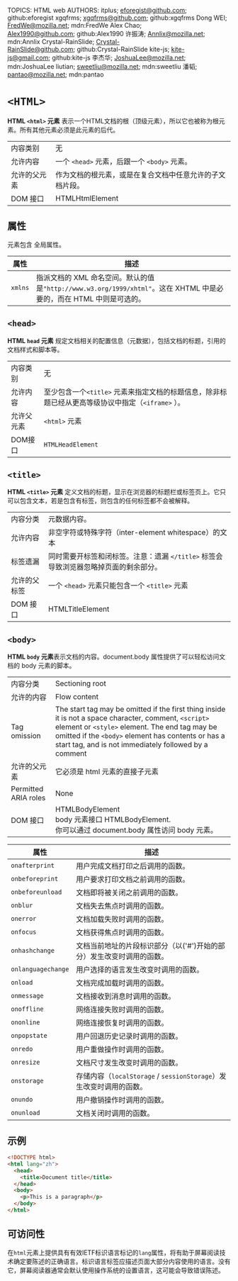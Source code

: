 TOPICS: HTML web
AUTHORS: itplus; eforegist@github.com; github:eforegist
         xgqfrms; xgqfrms@github.com; github:xgqfrms
         Dong WEI; FredWe@mozilla.net; mdn:FredWe
         Alex Chao; Alex1990@github.com; github:Alex1990
         许振涛; Annlix@mozilla.net; mdn:Annlix
         Crystal-RainSlide; Crystal-RainSlide@github.com; github:Crystal-RainSlide
         kite-js; kite-js@gmail.com; github:kite-js
         李杰华; JoshuaLee@mozilla.net; mdn:JoshuaLee
         liutian; sweetliu@mozilla.net; mdn:sweetliu
         潘韬; pantao@mozilla.net; mdn:pantao

# `<HTML>`

**HTML `<html>` 元素** 表示一个HTML文档的根（顶级元素），所以它也被称为根元素。所有其他元素必须是此元素的后代。

|  |  |
| -- | -- |
| 内容类别 | 无 |
| 允许内容 | 一个 `<head>` 元素，后跟一个 `<body>` 元素。|
| 允许的父元素 | 作为文档的根元素，或是在复合文档中任意允许的子文档片段。|
| DOM 接口 | HTMLHtmlElement |

## 属性

元素包含 全局属性。

| 属性 | 描述 |
| --- | --- |
| `xmlns` | 指派文档的 XML 命名空间。默认的值是`"http://www.w3.org/1999/xhtml"`。这在 XHTML 中是必要的，而在 HTML 中则是可选的。 |

## `<head>`

**HTML `head` 元素** 规定文档相关的配置信息（元数据），包括文档的标题，引用的文档样式和脚本等。

|  |  |
| -- | -- |
| 内容类别 | 无 |
| 允许内容 | 至少包含一个`<title>` 元素来指定文档的标题信息，除非标题已经从更高等级协议中指定（`<iframe>` ）。|
| 允许父元素 | `<html>` 元素 |
| DOM接口 | `HTMLHeadElement` |

## `<title>`

**HTML `<title>` 元素** 定义文档的标题，显示在浏览器的标题栏或标签页上。它只可以包含文本，若是包含有标签，则包含的任何标签都不会被解释。

|  |  |
| -- | -- |
| 内容分类 | 元数据内容。|
| 允许内容 | 非空字符或特殊字符（inter-element whitespace）的文本 |
| 标签遗漏 | 同时需要开标签和闭标签。注意：遗漏 `</title>` 标签会导致浏览器忽略掉页面的剩余部分。|
| 允许的父标签 | 一个 `<head>` 元素只能包含一个 `<title>` 元素 |
| DOM 接口 | HTMLTitleElement |

## `<body>`

**HTML `body` 元素**表示文档的内容。document.body 属性提供了可以轻松访问文档的 body 元素的脚本。

|  |  |
| -- | -- |
| 内容分类 | Sectioning root |
| 允许的内容 | Flow content |
| Tag omission | The start tag may be omitted if the first thing inside it is not a space character, comment, `<script>` element or `<style>` element. The end tag may be omitted if the `<body>` element has contents or has a start tag, and is not immediately followed by a comment |
| 允许的父元素 | 它必须是 html 元素的直接子元素 |
| Permitted ARIA roles | None |
| DOM 接口 | HTMLBodyElement<br>body 元素接口 HTMLBodyElement.<br>你可以通过 document.body 属性访问 body 元素。|

| 属性 | 描述 |
| --- | --- |
| `onafterprint` | 用户完成文档打印之后调用的函数。 |
| `onbeforeprint` | 用户要求打印文档之前调用的函数。 |
| `onbeforeunload` | 文档即将被关闭之前调用的函数。 |
| `onblur` | 文档失去焦点时调用的函数。 |
| `onerror` | 文档加载失败时调用的函数。 |
| `onfocus` | 文档获得焦点时调用的函数。 |
| `onhashchange` | 文档当前地址的片段标识部分（以('#')开始的部分）发生改变时调用的函数。 |
| `onlanguagechange` | 用户选择的语言发生改变时调用的函数。 |
| `onload` | 文档完成加载时调用的函数。 |
| `onmessage` | 文档接收到消息时调用的函数。 |
| `onoffline` | 网络连接失败时调用的函数。 |
| `ononline` | 网络连接恢复时调用的函数。 |
| `onpopstate` | 用户回退历史记录时调用的函数。 |
| `onredo` | 用户重做操作时调用的函数。 |
| `onresize` | 文档尺寸发生改变时调用的函数。 |
| `onstorage` | 存储内容（`localStorage` / `sessionStorage`）发生改变时调用的函数。 |
| `onundo` | 用户撤销操作时调用的函数。 |
| `onunload` | 文档关闭时调用的函数。 |

## 示例

```html
<!DOCTYPE html>
<html lang="zh">
  <head>
    <title>Document title</title>
  </head>
  <body>
    <p>This is a paragraph</p>
  </body>
</html>
```

## 可访问性

在`html`元素上提供具有有效IETF标识语言标记的`lang`属性，将有助于屏幕阅读技术确定要陈述的正确语言。标识语言标签应描述页面大部分内容使用的语言。没有它，屏幕阅读器通常会默认使用操作系统的设置语言，这可能会导致错误陈述。
